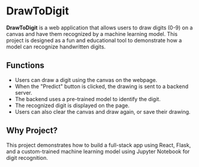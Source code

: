 # DrawToDigit

**DrawToDigit** is a web application that allows users to draw digits (0-9) on a canvas and have them recognized by a machine learning model. This project is designed as a fun and educational tool to demonstrate how a model can recognize handwritten digits.

## Functions

- Users can draw a digit using the canvas on the webpage.
- When the "Predict" button is clicked, the drawing is sent to a backend server.
- The backend uses a pre-trained model to identify the digit.
- The recognized digit is displayed on the page.
- Users can also clear the canvas and draw again, or save their drawing.

## Why Project?

This project demonstrates how to build a full-stack app using React, Flask, and a custom-trained machine learning model using Jupyter Notebook for digit recognition.
